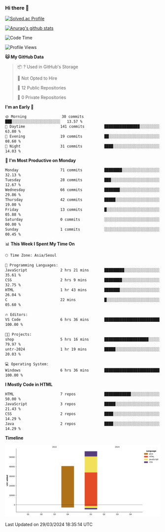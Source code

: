 ### Hi there 👋

[![Solved.ac Profile](http://mazassumnida.wtf/api/v2/generate_badge?boj=qwert3748)](https://solved.ac/qwert3748/)

[![Anurag's github stats](https://github-readme-stats.vercel.app/api?username=hong3737)](https://github.com/anuraghazra/github-readme-stats)
<!--START_SECTION:waka-->
![Code Time](http://img.shields.io/badge/Code%20Time-108%20hrs%2014%20mins-blue)

![Profile Views](http://img.shields.io/badge/Profile%20Views-12-blue)

**🐱 My GitHub Data** 

> 📦 ? Used in GitHub's Storage 
 > 
> 🚫 Not Opted to Hire
 > 
> 📜 12 Public Repositories 
 > 
> 🔑 0 Private Repositories 
 > 
**I'm an Early 🐤** 

```text
🌞 Morning                30 commits          ███░░░░░░░░░░░░░░░░░░░░░░   13.57 % 
🌆 Daytime                141 commits         ████████████████░░░░░░░░░   63.80 % 
🌃 Evening                19 commits          ██░░░░░░░░░░░░░░░░░░░░░░░   08.60 % 
🌙 Night                  31 commits          ████░░░░░░░░░░░░░░░░░░░░░   14.03 % 
```
📅 **I'm Most Productive on Monday** 

```text
Monday                   71 commits          ████████░░░░░░░░░░░░░░░░░   32.13 % 
Tuesday                  28 commits          ███░░░░░░░░░░░░░░░░░░░░░░   12.67 % 
Wednesday                66 commits          ███████░░░░░░░░░░░░░░░░░░   29.86 % 
Thursday                 42 commits          █████░░░░░░░░░░░░░░░░░░░░   19.00 % 
Friday                   13 commits          █░░░░░░░░░░░░░░░░░░░░░░░░   05.88 % 
Saturday                 0 commits           ░░░░░░░░░░░░░░░░░░░░░░░░░   00.00 % 
Sunday                   1 commits           ░░░░░░░░░░░░░░░░░░░░░░░░░   00.45 % 
```


📊 **This Week I Spent My Time On** 

```text
🕑︎ Time Zone: Asia/Seoul

💬 Programming Languages: 
JavaScript               2 hrs 21 mins       █████████░░░░░░░░░░░░░░░░   35.61 % 
CSS                      2 hrs 9 mins        ████████░░░░░░░░░░░░░░░░░   32.75 % 
HTML                     1 hr 43 mins        ███████░░░░░░░░░░░░░░░░░░   26.04 % 
C                        22 mins             █░░░░░░░░░░░░░░░░░░░░░░░░   05.60 % 

🔥 Editors: 
VS Code                  6 hrs 36 mins       █████████████████████████   100.00 % 

🐱‍💻 Projects: 
shop                     5 hrs 16 mins       ████████████████████░░░░░   79.97 % 
untr-2024                1 hr 19 mins        █████░░░░░░░░░░░░░░░░░░░░   20.03 % 

💻 Operating System: 
Windows                  6 hrs 36 mins       █████████████████████████   100.00 % 
```

**I Mostly Code in HTML** 

```text
HTML                     7 repos             ████████████░░░░░░░░░░░░░   50.00 % 
JavaScript               3 repos             █████░░░░░░░░░░░░░░░░░░░░   21.43 % 
CSS                      2 repos             ████░░░░░░░░░░░░░░░░░░░░░   14.29 % 
Java                     2 repos             ████░░░░░░░░░░░░░░░░░░░░░   14.29 % 
```



**Timeline**

![Lines of Code chart](https://raw.githubusercontent.com/hong3737/hong3737/main/assets/bar_graph.png)


 Last Updated on 29/03/2024 18:35:14 UTC
<!--END_SECTION:waka-->
<!--
**hong3737/hong3737** is a ✨ _special_ ✨ repository because its `README.md` (this file) appears on your GitHub profile.

Here are some ideas to get you started:

- 🔭 I’m currently working on ...
- 🌱 I’m currently learning ...
- 👯 I’m looking to collaborate on ...
- 🤔 I’m looking for help with ...
- 💬 Ask me about ...
- 📫 How to reach me: ...
- 😄 Pronouns: ...
- ⚡ Fun fact: ...
-->

